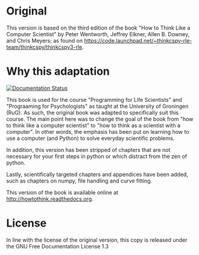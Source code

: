 # Original

This version is based on the third edition of the book "How to Think Like a Computer Scientist" by Peter Wentworth, Jeffrey Elkner, Allen B. Downey, and Chris Meyers; as found on https://code.launchpad.net/~thinkcspy-rle-team/thinkcspy/thinkcspy3-rle.

# Why this adaptation

[![Documentation Status](https://readthedocs.org/projects/howtothink/badge/?version=latest)](http://howtothink.readthedocs.org/en/latest/?badge=latest)

This book is used for the course "Programming for Life Scientists" and "Prograaming for Psychologists" as taught at the University of Groningen (RuG). As such, the original book was adapted to specifically suit this course. The main point here was to change the goal of the book from "how to think like a computer scientist" to "how to think as a scientist with a computer". In other words, the emphasis has been put on learning how to use a computer (and Python) to solve everyday scientific problems.

In addition, this version has been stripped of chapters that are not necessary for your first steps in python or which distract from the zen of python.

Lastly, scientifically targeted chapters and appendices have been added, such as chapters on numpy, file handling and curve fitting.

This version of the book is available online at <http://howtothink.readthedocs.org>.

# License

In line with the license of the original version, this copy is released under the GNU Free Documentation License 1.3
